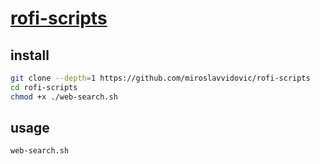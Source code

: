 # [rofi-scripts](https://github.com/miroslavvidovic/rofi-scripts)

## install

```sh
git clone --depth=1 https://github.com/miroslavvidovic/rofi-scripts
cd rofi-scripts
chmod +x ./web-search.sh
```

## usage

```sh
web-search.sh
```
